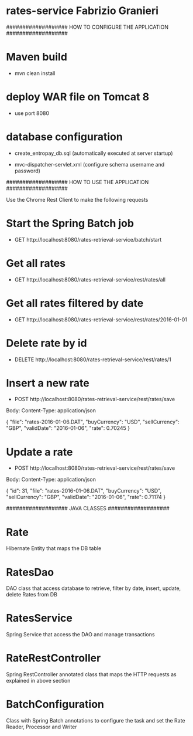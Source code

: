 # rates-service Fabrizio Granieri

###################   HOW TO CONFIGURE THE APPLICATION   ###################

# Maven build

- mvn clean install

# deploy WAR file on Tomcat 8

- use port 8080

# database configuration

- create_entropay_db.sql (automatically executed at server startup)

- mvc-dispatcher-servlet.xml (configure schema username and password)

<bean id="dataSource"
	class="org.springframework.jdbc.datasource.DriverManagerDataSource">
	<property name="driverClassName" value="com.mysql.jdbc.Driver" />
	<property name="url" value="jdbc:mysql://localhost:3306/entropay" />
	<property name="username" value="root" />
	<property name="password" value="" />
</bean>

###################   HOW TO USE THE APPLICATION   		 ###################

Use the Chrome Rest Client to make the following requests

# Start the Spring Batch job

- GET http://localhost:8080/rates-retrieval-service/batch/start   

# Get all rates

- GET http://localhost:8080/rates-retrieval-service/rest/rates/all

# Get all rates filtered by date

- GET http://localhost:8080/rates-retrieval-service/rest/rates/2016-01-01

# Delete rate by id

- DELETE http://localhost:8080/rates-retrieval-service/rest/rates/1

# Insert a new rate

- POST http://localhost:8080/rates-retrieval-service/rest/rates/save

Body:
Content-Type: application/json

{
  	"file": "rates-2016-01-06.DAT",
	"buyCurrency": "USD",
	"sellCurrency": "GBP",
	"validDate": "2016-01-06",
	"rate": 0.70245
}

# Update a rate

- POST http://localhost:8080/rates-retrieval-service/rest/rates/save

Body:
Content-Type: application/json

{
  	"id": 31,
	"file": "rates-2016-01-06.DAT",
	"buyCurrency": "USD",
	"sellCurrency": "GBP",
	"validDate": "2016-01-06",
	"rate": 0.71174
}


###################   JAVA CLASSES   		 ###################



# Rate
Hibernate Entity that maps the DB table

# RatesDao 
DAO class that access database to retrieve, filter by date, insert, update, delete Rates from DB

# RatesService
Spring Service that access the DAO and manage transactions

# RateRestController
Spring RestController annotated class that maps the HTTP requests as explained in above section

# BatchConfiguration
Class with Spring Batch annotations to configure the task and set the Rate Reader, Processor and Writer

















